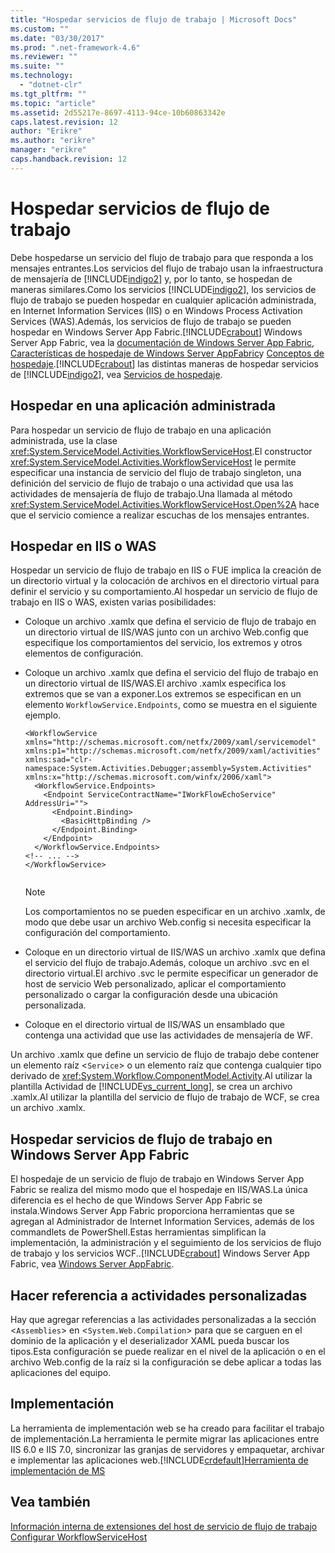 ```yaml
---
title: "Hospedar servicios de flujo de trabajo | Microsoft Docs"
ms.custom: ""
ms.date: "03/30/2017"
ms.prod: ".net-framework-4.6"
ms.reviewer: ""
ms.suite: ""
ms.technology: 
  - "dotnet-clr"
ms.tgt_pltfrm: ""
ms.topic: "article"
ms.assetid: 2d55217e-8697-4113-94ce-10b60863342e
caps.latest.revision: 12
author: "Erikre"
ms.author: "erikre"
manager: "erikre"
caps.handback.revision: 12
---
```

# Hospedar servicios de flujo de trabajo
Debe hospedarse un servicio del flujo de trabajo para que responda a los mensajes entrantes.Los servicios del flujo de trabajo usan la infraestructura de mensajería de [!INCLUDE[indigo2](../../../../includes/indigo2-md.md)] y, por lo tanto, se hospedan de maneras similares.Como los servicios [!INCLUDE[indigo2](../../../../includes/indigo2-md.md)], los servicios de flujo de trabajo se pueden hospedar en cualquier aplicación administrada, en Internet Information Services \(IIS\) o en Windows Process Activation Services \(WAS\).Además, los servicios de flujo de trabajo se pueden hospedar en Windows Server App Fabric.[!INCLUDE[crabout](../../../../includes/crabout-md.md)] Windows Server App Fabric, vea la [documentación de Windows Server App Fabric](http://go.microsoft.com/fwlink/?LinkId=193037), [Características de hospedaje de Windows Server AppFabric](http://go.microsoft.com/fwlink/?LinkId=196494)y [Conceptos de hospedaje](http://go.microsoft.com/fwlink/?LinkId=196495).[!INCLUDE[crabout](../../../../includes/crabout-md.md)] las distintas maneras de hospedar servicios de [!INCLUDE[indigo2](../../../../includes/indigo2-md.md)], vea [Servicios de hospedaje](../../../../docs/framework/wcf/hosting-services.md).  
  
## Hospedar en una aplicación administrada  
 Para hospedar un servicio de flujo de trabajo en una aplicación administrada, use la clase <xref:System.ServiceModel.Activities.WorkflowServiceHost>.El constructor <xref:System.ServiceModel.Activities.WorkflowServiceHost> le permite especificar una instancia de servicio del flujo de trabajo singleton, una definición del servicio de flujo de trabajo o una actividad que usa las actividades de mensajería de flujo de trabajo.Una llamada al método <xref:System.ServiceModel.Activities.WorkflowServiceHost.Open%2A> hace que el servicio comience a realizar escuchas de los mensajes entrantes.  
  
## Hospedar en IIS o WAS  
 Hospedar un servicio de flujo de trabajo en IIS o FUE implica la creación de un directorio virtual y la colocación de archivos en el directorio virtual para definir el servicio y su comportamiento.Al hospedar un servicio de flujo de trabajo en IIS o WAS, existen varias posibilidades:  
  
-   Coloque un archivo .xamlx que defina el servicio de flujo de trabajo en un directorio virtual de IIS\/WAS junto con un archivo Web.config que especifique los comportamientos del servicio, los extremos y otros elementos de configuración.  
  
-   Coloque un archivo .xamlx que defina el servicio del flujo de trabajo en un directorio virtual de IIS\/WAS.El archivo .xamlx especifica los extremos que se van a exponer.Los extremos se especifican en un elemento `WorkflowService.Endpoints`, como se muestra en el siguiente ejemplo.  
  
    ```  
    <WorkflowService xmlns="http://schemas.microsoft.com/netfx/2009/xaml/servicemodel"  xmlns:p1="http://schemas.microsoft.com/netfx/2009/xaml/activities" xmlns:sad="clr-namespace:System.Activities.Debugger;assembly=System.Activities" xmlns:x="http://schemas.microsoft.com/winfx/2006/xaml">  
      <WorkflowService.Endpoints>  
        <Endpoint ServiceContractName="IWorkFlowEchoService" AddressUri="">  
          <Endpoint.Binding>  
            <BasicHttpBinding />  
          </Endpoint.Binding>  
        </Endpoint>  
      </WorkflowService.Endpoints>  
    <!-- ... -->  
    </WorkflowService>  
  
    ```  
  
    > [!NOTE]
    >  Los comportamientos no se pueden especificar en un archivo .xamlx, de modo que debe usar un archivo Web.config si necesita especificar la configuración del comportamiento.  
  
-   Coloque en un directorio virtual de IIS\/WAS un archivo .xamlx que defina el servicio del flujo de trabajo.Además, coloque un archivo .svc en el directorio virtual.El archivo .svc le permite especificar un generador de host de servicio Web personalizado, aplicar el comportamiento personalizado o cargar la configuración desde una ubicación personalizada.  
  
-   Coloque en el directorio virtual de IIS\/WAS un ensamblado que contenga una actividad que use las actividades de mensajería de WF.  
  
 Un archivo .xamlx que define un servicio de flujo de trabajo debe contener un elemento raíz \<`Service`\> o un elemento raíz que contenga cualquier tipo derivado de <xref:System.Workflow.ComponentModel.Activity>.Al utilizar la plantilla Actividad de [!INCLUDE[vs_current_long](../../../../includes/vs-current-long-md.md)], se crea un archivo .xamlx.Al utilizar la plantilla del servicio de flujo de trabajo de WCF, se crea un archivo .xamlx.  
  
## Hospedar servicios de flujo de trabajo en Windows Server App Fabric  
 El hospedaje de un servicio de flujo de trabajo en Windows Server App Fabric se realiza del mismo modo que el hospedaje en IIS\/WAS.La única diferencia es el hecho de que Windows Server App Fabric se instala.Windows Server App Fabric proporciona herramientas que se agregan al Administrador de Internet Information Services, además de los commandlets de PowerShell.Estas herramientas simplifican la implementación, la administración y el seguimiento de los servicios de flujo de trabajo y los servicios WCF..[!INCLUDE[crabout](../../../../includes/crabout-md.md)] Windows Server App Fabric, vea [Windows Server AppFabric](http://go.microsoft.com/fwlink/?LinkId=193037).  
  
## Hacer referencia a actividades personalizadas  
 Hay que agregar referencias a las actividades personalizadas a la sección \<`Assemblies`\> en \<`System.Web.Compilation`\> para que se carguen en el dominio de la aplicación y el deserializador XAML pueda buscar los tipos.Esta configuración se puede realizar en el nivel de la aplicación o en el archivo Web.config de la raíz si la configuración se debe aplicar a todas las aplicaciones del equipo.  
  
## Implementación  
 La herramienta de implementación web se ha creado para facilitar el trabajo de implementación.La herramienta le permite migrar las aplicaciones entre IIS 6.0 e IIS 7.0, sincronizar las granjas de servidores y empaquetar, archivar e implementar las aplicaciones web.[!INCLUDE[crdefault](../../../../includes/crdefault-md.md)][Herramienta de implementación de MS](http://go.microsoft.com/fwlink/?LinkId=178690)  
  
## Vea también  
 [Información interna de extensiones del host de servicio de flujo de trabajo](../../../../docs/framework/wcf/feature-details/workflow-service-host-internals.md)   
 [Configurar WorkflowServiceHost](../../../../docs/framework/wcf/feature-details/configuring-workflowservicehost.md)
